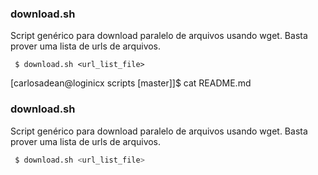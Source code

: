 ### download.sh
Script genérico para download paralelo de arquivos usando wget. Basta prover uma lista de urls de arquivos.

```
 $ download.sh <url_list_file>

```
[carlosadean@loginicx scripts [master]]$ cat README.md 

### download.sh
Script genérico para download paralelo de arquivos usando wget. Basta prover uma lista de urls de arquivos.

```sh
 $ download.sh <url_list_file>

```
